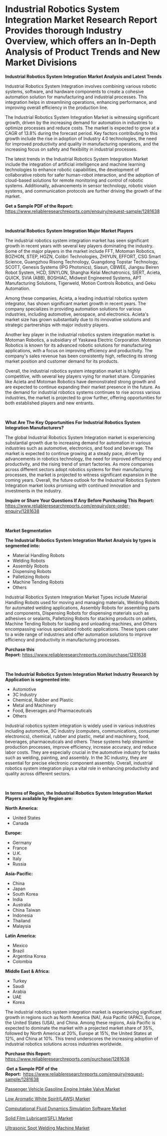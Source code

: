 <p><h1>Industrial Robotics System Integration Market Research Report Provides thorough Industry Overview, which offers an In-Depth Analysis of Product Trends and New Market Divisions</h1></p><p><strong>Industrial Robotics System Integration Market Analysis and Latest Trends</strong></p>
<p><p>Industrial Robotics System Integration involves combining various robotic systems, software, and hardware components to create a cohesive automation solution for manufacturing and industrial processes. This integration helps in streamlining operations, enhancing performance, and improving overall efficiency in the production line.</p><p>The Industrial Robotics System Integration Market is witnessing significant growth, driven by the increasing demand for automation in industries to optimize processes and reduce costs. The market is expected to grow at a CAGR of 13.8% during the forecast period. Key factors contributing to this growth include the rise in adoption of Industry 4.0 technologies, the need for improved productivity and quality in manufacturing operations, and the increasing focus on safety and flexibility in industrial processes.</p><p>The latest trends in the Industrial Robotics System Integration Market include the integration of artificial intelligence and machine learning technologies to enhance robotic capabilities, the development of collaborative robots for safer human-robot interaction, and the adoption of cloud-based solutions for remote monitoring and control of robotic systems. Additionally, advancements in sensor technology, robotic vision systems, and communication protocols are further driving the growth of the market.</p></p>
<p><strong>Get a Sample PDF of the Report:&nbsp;</strong> <a href="https://www.reliableresearchreports.com/enquiry/request-sample/1281638">https://www.reliableresearchreports.com/enquiry/request-sample/1281638</a></p>
<p>&nbsp;</p>
<p><strong>Industrial Robotics System Integration Major Market Players</strong></p>
<p><p>The industrial robotics system integration market has seen significant growth in recent years with several key players dominating the industry. Some of the major players in the market include FFT, Motoman Robotics, BOZHON, STEP, HGZN, Colibri Technologies, ZHIYUN, EFFORT, CSG Smart Science, Guangzhou Risong Technology, Guangdong Topstar Technology, SCOTT, Genesis Systems (IPG Photonics), Siasun, CBWEE, Jiangsu Beiren Robot System, HCD, SINYLON, Shanghai Kelai Mechatronics, SIERT, Acieta, QUICK, SVIA (ABB), BOSHIAC, Midwest Engineered Systems, APT Manufacturing Solutions, Tigerweld, Motion Controls Robotics, and Geku Automation.</p><p>Among these companies, Acieta, a leading industrial robotics system integrator, has shown significant market growth in recent years. The company specializes in providing automation solutions for various industries, including automotive, aerospace, and electronics. Acieta's market size has grown substantially due to its innovative solutions and strategic partnerships with major industry players.</p><p>Another key player in the industrial robotics system integration market is Motoman Robotics, a subsidiary of Yaskawa Electric Corporation. Motoman Robotics is known for its advanced robotic solutions for manufacturing applications, with a focus on improving efficiency and productivity. The company's sales revenue has been consistently high, reflecting its strong market position and customer demand for its products.</p><p>Overall, the industrial robotics system integration market is highly competitive, with several key players vying for market share. Companies like Acieta and Motoman Robotics have demonstrated strong growth and are expected to continue expanding their market presence in the future. As the demand for industrial robotics systems continues to rise across various industries, the market is projected to grow further, offering opportunities for both established players and new entrants.</p></p>
<p>&nbsp;</p>
<p><strong>What Are The Key Opportunities For Industrial Robotics System Integration Manufacturers?</strong></p>
<p><p>The global Industrial Robotics System Integration market is experiencing substantial growth due to increasing demand for automation in various industries such as automotive, electronics, and food and beverage. The market is expected to continue growing at a steady pace, driven by advancements in robotics technology, the need for improved efficiency and productivity, and the rising trend of smart factories. As more companies across different sectors adopt robotics systems for their manufacturing processes, the market is projected to witness significant expansion in the coming years. Overall, the future outlook for the Industrial Robotics System Integration market looks promising with continued innovation and investments in the industry.</p></p>
<p><strong>Inquire or Share Your Questions If Any Before Purchasing This Report:</strong> <a href="https://www.reliableresearchreports.com/enquiry/pre-order-enquiry/1281638">https://www.reliableresearchreports.com/enquiry/pre-order-enquiry/1281638</a></p>
<p>&nbsp;</p>
<p><strong>Market Segmentation</strong></p>
<p><strong>The Industrial Robotics System Integration Market Analysis by types is segmented into:</strong></p>
<p><ul><li>Material Handling Robots</li><li>Welding Robots</li><li>Assembly Robots</li><li>Dispensing Robots</li><li>Palletizing Robots</li><li>Machine Tending Robots</li><li>Others</li></ul></p>
<p><p>Industrial Robotics System Integration Market Types include Material Handling Robots used for moving and managing materials, Welding Robots for automated welding applications, Assembly Robots for assembling parts and components, Dispensing Robots for dispensing materials such as adhesives or sealants, Palletizing Robots for stacking products on pallets, Machine Tending Robots for loading and unloading machines, and Others encompassing various specialized robotic applications. These types cater to a wide range of industries and offer automation solutions to improve efficiency and productivity in manufacturing processes.</p></p>
<p><strong>Purchase this Report:&nbsp;</strong><a href="https://www.reliableresearchreports.com/purchase/1281638">https://www.reliableresearchreports.com/purchase/1281638</a></p>
<p>&nbsp;</p>
<p><strong>The Industrial Robotics System Integration Market Industry Research by Application is segmented into:</strong></p>
<p><ul><li>Automotive</li><li>3C Industry</li><li>Chemical, Rubber and Plastic</li><li>Metal and Machinery</li><li>Food, Beverages and Pharmaceuticals</li><li>Others</li></ul></p>
<p><p>Industrial robotics system integration is widely used in various industries including automotive, 3C industry (computers, communications, consumer electronics), chemical, rubber and plastic, metal and machinery, food, beverages, pharmaceuticals and others. These systems help streamline production processes, improve efficiency, increase accuracy, and reduce labor costs. They are especially crucial in the automotive industry for tasks such as welding, painting, and assembly. In the 3C industry, they are essential for precise electronic component assembly. Overall, industrial robotics system integration plays a vital role in enhancing productivity and quality across different sectors.</p></p>
<p>&nbsp;</p>
<p><strong>In terms of Region, the Industrial Robotics System Integration Market Players available by Region are:</strong></p>
<p>
    <p> <strong> North America: </strong>
        <ul>
            <li>United States</li>
            <li>Canada</li>
        </ul>
        </p> 
    <p> <strong> Europe: </strong>
        <ul>
            <li>Germany</li>
            <li>France</li>
            <li>U.K.</li>
            <li>Italy</li>
            <li>Russia</li>
        </ul>
        </p> 
    <p> <strong> Asia-Pacific: </strong>
        <ul>
            <li>China</li>
            <li>Japan</li>
            <li>South Korea</li>
            <li>India</li>
            <li>Australia</li>
            <li>China Taiwan</li>
            <li>Indonesia</li>
            <li>Thailand</li>
            <li>Malaysia</li>
        </ul>
        </p> 
    <p> <strong> Latin America: </strong>
        <ul>
            <li>Mexico</li>
            <li>Brazil</li>
            <li>Argentina Korea</li>
            <li>Colombia</li>
        </ul>
        </p> 
    <p> <strong> Middle East & Africa: </strong>
        <ul>
            <li>Turkey</li>
            <li>Saudi</li>
            <li>Arabia</li>
            <li>UAE</li>
            <li>Korea</li>
        </ul>
    </p>
    </p>
<p><p>The industrial robotics system integration market is experiencing significant growth in regions such as North America (NA), Asia Pacific (APAC), Europe, the United States (USA), and China. Among these regions, Asia Pacific is expected to dominate the market with a projected market share of 35%, followed by North America at 20%, Europe at 15%, the United States at 12%, and China at 10%. This trend underscores the increasing adoption of industrial robotics solutions across industries worldwide.</p></p>
<p><strong>Purchase this Report: </strong><a href="https://www.reliableresearchreports.com/purchase/1281638">https://www.reliableresearchreports.com/purchase/1281638</a></p>
<p>&nbsp;<strong>Get a Sample PDF of the Report:&nbsp;&nbsp;</strong><a href="https://www.reliableresearchreports.com/enquiry/request-sample/1281638">https://www.reliableresearchreports.com/enquiry/request-sample/1281638</a></p>
<p><strong></strong></p>
<p><p><a href="https://issuu.com/reportprime-2/docs/passenger-vehicle-gasoline-engine-intake-valve-mar">Passenger Vehicle Gasoline Engine Intake Valve Market</a></p><p><a href="https://github.com/joannesouthgate/Market-Research-Report-List-1/blob/main/low-aromatic-white-spiritlaws-market.md">Low Aromatic White Spirit(LAWS) Market</a></p><p><a href="https://medium.com/@noelkunzei1/computational-fluid-dynamics-simulation-software-market-size-cagr-trends-2024-2030-2dd00f09ccfb">Computational Fluid Dynamics Simulation Software Market</a></p><p><a href="https://github.com/sofayahoo2023/Market-Research-Report-List-3/blob/main/solid-film-lubricantsfl-market.md">Solid Film Lubricant(SFL) Market</a></p><p><a href="https://medium.com/@noelkunzei1/ultrasonic-spot-welding-machine-market-size-and-market-trends-complete-industry-overview-2024-to-50e8f015644b">Ultrasonic Spot Welding Machine Market</a></p></p>